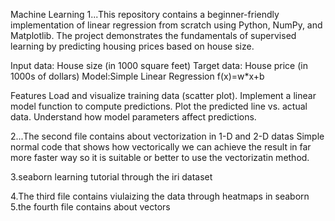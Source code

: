 Machine Learning
1...This repository contains a beginner-friendly implementation of linear regression from scratch using Python, NumPy, and Matplotlib. The project demonstrates the fundamentals of supervised learning by predicting housing prices based on house size.

Input data: House size (in 1000 square feet)
Target data: House price (in 1000s of dollars)
Model:Simple Linear Regression
 f(x)=w*x+b

 Features
Load and visualize training data (scatter plot).
Implement a linear model function to compute predictions.
Plot the predicted line vs. actual data.
Understand how model parameters affect predictions.

2...The second file contains about vectorization in 1-D and 2-D datas
Simple normal code that shows how vectorically we can achieve the result in far  more faster way so it is suitable or better to use the vectorizatin method.

3.seaborn learning tutorial through the iri dataset

4.The third file contains viulaizing the data through heatmaps in seaborn
5.the fourth file contains about vectors
